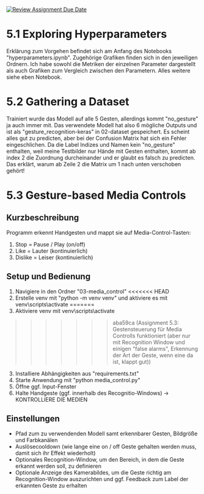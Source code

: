 [![Review Assignment Due Date](https://classroom.github.com/assets/deadline-readme-button-22041afd0340ce965d47ae6ef1cefeee28c7c493a6346c4f15d667ab976d596c.svg)](https://classroom.github.com/a/BOO70ufO)

# 5.1 Exploring Hyperparameters
Erklärung zum Vorgehen befindet sich am Anfang des Notebooks "hyperparameters.ipynb". Zugehörige Grafiken finden sich in den jeweiligen Ordnern. Ich habe sowohl die Metriken der einzelnen Parameter dargestellt als auch Grafiken zum Vergleich zwischen den Parametern. Alles weitere siehe eben Notebook.

# 5.2 Gathering a Dataset
Trainiert wurde das Modell auf alle 5 Gesten, allerdings kommt "no_gesture" ja auch immer mit. Das verwendete Modell hat also 6 mögliche Outputs und ist als "gesture_recognition-keras" in 02-dataset gespeichert. Es scheint alles gut zu predicten, aber bei der Confusion Matrix hat sich ein Fehler eingeschlichen. Da die Label Indizes und Namen kein "no_gesture" enthalten, weil meine Testbilder nur Hände mit Gesten enthalten, kommt ab index 2 die Zuordnung durcheinander und er glaubt es falsch zu predicten. Das erklärt, warum ab Zeile 2 die Matrix um 1 nach unten verschoben gehört!

# 5.3 Gesture-based Media Controls
## Kurzbeschreibung
Programm erkennt Handgesten und mappt sie auf Media-Control-Tasten:
1. Stop = Pause / Play (on/off)
2. Like = Lauter (kontinuierlich)
3. Dislike = Leiser (kontinuierlich)

## Setup und Bedienung
1. Navigiere in den Ordner "03-media_control"
<<<<<<< HEAD
2. Erstelle venv mit "python -m venv venv" und aktiviere es mit venv\scripts\activate
=======
2. Aktiviere venv mit venv\scripts\activate
>>>>>>> aba59ca (Assignment 5.3: Gestensteuerung für Media Controlls funktioniert (aber nur mit Recognition Window und einigen "false alarms", Erkennung der Art der Geste, wenn eine da ist, klappt gut))
3. Installiere Abhängigkeiten aus "requirements.txt"
4. Starte Anwendung mit "python media_control.py"
5. Öffne ggf. Input-Fenster
6. Halte Handgeste (ggf. innerhalb des Recognitio-Windows) -> KONTROLLIERE DIE MEDIEN

## Einstellungen
- Pfad zum zu verwendenden Modell samt erkennbarer Gesten, Bildgröße und Farbkanälen
- Auslösecooldown (wie lange eine on / off Geste gehalten werden muss, damit sich ihr Effekt wiederholt)
- Optionales Recognition-Window, um den Bereich, in dem die Geste erkannt werden soll, zu definieren
- Optionale Anzeige des Kamerabildes, um die Geste richtig am Recognition-Window auszurichten und ggf. Feedback zum Label der erkannten Geste zu erhalten